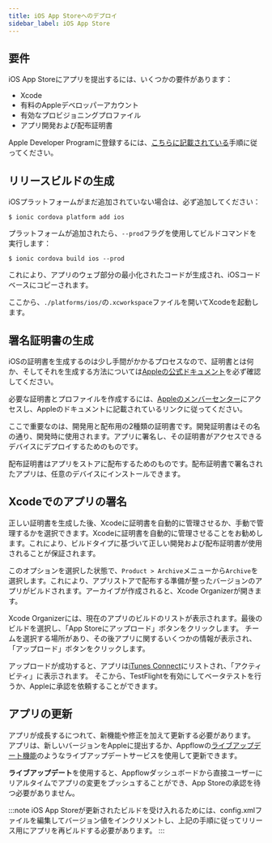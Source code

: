 ```yaml
---
title: iOS App Storeへのデプロイ
sidebar_label: iOS App Store
---
```


<head>
  <title>Publish to iOS App Store: Apple App Store Deployment for Ionic</title>
  <meta
    name="description"
    content="Review the requirements to publish an Ionic app to the Apple iOS App Store. Learn to generate a release build and other necessary steps for deployment."
  />
</head>

## 要件

iOS App Storeにアプリを提出するには、いくつかの要件があります：

- Xcode
- 有料のAppleデベロッパーアカウント
- 有効なプロビジョニングプロファイル
- アプリ開発および配布証明書

Apple Developer Programに登録するには、[こちらに記載されている](https://developer.apple.com/programs/)手順に従ってください。

## リリースビルドの生成

iOSプラットフォームがまだ追加されていない場合は、必ず追加してください：

```shell
$ ionic cordova platform add ios
```

プラットフォームが追加されたら、`--prod`フラグを使用してビルドコマンドを実行します：

```shell
$ ionic cordova build ios --prod
```

これにより、アプリのウェブ部分の最小化されたコードが生成され、iOSコードベースにコピーされます。

ここから、`./platforms/ios/`の`.xcworkspace`ファイルを開いてXcodeを起動します。

## 署名証明書の生成

iOSの証明書を生成するのは少し手間がかかるプロセスなので、証明書とは何か、そしてそれを生成する方法については[Appleの公式ドキュメント](https://help.apple.com/xcode/mac/current/#/dev3a05256b8)を必ず確認してください。

必要な証明書とプロファイルを作成するには、[Appleのメンバーセンター](https://developer.apple.com/membercenter)にアクセスし、Appleのドキュメントに記載されているリンクに従ってください。

ここで重要なのは、開発用と配布用の2種類の証明書です。開発証明書はその名の通り、開発時に使用されます。アプリに署名し、その証明書がアクセスできるデバイスにデプロイするためのものです。

配布証明書はアプリをストアに配布するためのものです。配布証明書で署名されたアプリは、任意のデバイスにインストールできます。

## Xcodeでのアプリの署名

正しい証明書を生成した後、Xcodeに証明書を自動的に管理させるか、手動で管理するかを選択できます。Xcodeに証明書を自動的に管理させることをお勧めします。これにより、ビルドタイプに基づいて正しい開発および配布証明書が使用されることが保証されます。

このオプションを選択した状態で、`Product > Archive`メニューから`Archive`を選択します。これにより、アプリストアで配布する準備が整ったバージョンのアプリがビルドされます。アーカイブが作成されると、Xcode Organizerが開きます。

Xcode Organizerには、現在のアプリのビルドのリストが表示されます。最後のビルドを選択し、「App Storeにアップロード」ボタンをクリックします。
チームを選択する場所があり、その後アプリに関するいくつかの情報が表示され、「アップロード」ボタンをクリックします。

アップロードが成功すると、アプリは[iTunes Connect](https://itunesconnect.apple.com)にリストされ、「アクティビティ」に表示されます。
そこから、TestFlightを有効にしてベータテストを行うか、Appleに承認を依頼することができます。

## アプリの更新

アプリが成長するにつれて、新機能や修正を加えて更新する必要があります。
アプリは、新しいバージョンをAppleに提出するか、Appflowの<a href="https://ionic.io/docs/appflow/deploy/intro" target="_blank">ライブアップデート機能</a>のようなライブアップデートサービスを使用して更新できます。

<strong>ライブアップデート</strong>を使用すると、Appflowダッシュボードから直接ユーザーにリアルタイムでアプリの変更をプッシュすることができ、App Storeの承認を待つ必要がありません。

:::note
iOS App Storeが更新されたビルドを受け入れるためには、config.xmlファイルを編集してバージョン値をインクリメントし、上記の手順に従ってリリース用にアプリを再ビルドする必要があります。
:::

